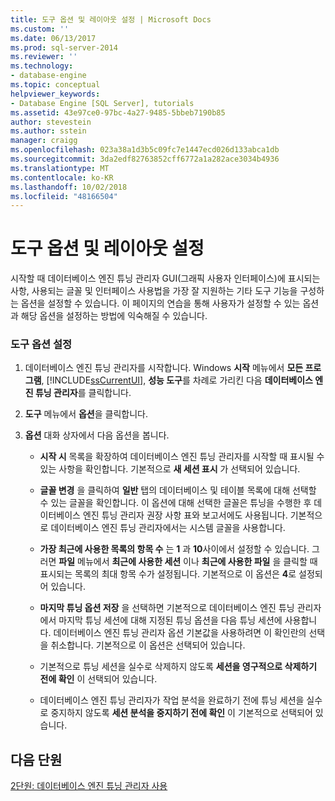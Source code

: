 ```yaml
---
title: 도구 옵션 및 레이아웃 설정 | Microsoft Docs
ms.custom: ''
ms.date: 06/13/2017
ms.prod: sql-server-2014
ms.reviewer: ''
ms.technology:
- database-engine
ms.topic: conceptual
helpviewer_keywords:
- Database Engine [SQL Server], tutorials
ms.assetid: 43e97ce0-97bc-4a27-9485-5bbeb7190b85
author: stevestein
ms.author: sstein
manager: craigg
ms.openlocfilehash: 023a38a1d3b5c09fc7e1447ecd026d133abca1db
ms.sourcegitcommit: 3da2edf82763852cff6772a1a282ace3034b4936
ms.translationtype: MT
ms.contentlocale: ko-KR
ms.lasthandoff: 10/02/2018
ms.locfileid: "48166504"
---
```

# <a name="setting-tool-options-and-layout"></a>도구 옵션 및 레이아웃 설정
  시작할 때 데이터베이스 엔진 튜닝 관리자 GUI(그래픽 사용자 인터페이스)에 표시되는 사항, 사용되는 글꼴 및 인터페이스 사용법을 가장 잘 지원하는 기타 도구 기능을 구성하는 옵션을 설정할 수 있습니다. 이 페이지의 연습을 통해 사용자가 설정할 수 있는 옵션과 해당 옵션을 설정하는 방법에 익숙해질 수 있습니다.  
  
### <a name="set-the-tool-options"></a>도구 옵션 설정  
  
1.  데이터베이스 엔진 튜닝 관리자를 시작합니다. Windows **시작** 메뉴에서 **모든 프로그램**, [!INCLUDE[ssCurrentUI](../../includes/sscurrentui-md.md)], **성능 도구**를 차례로 가리킨 다음 **데이터베이스 엔진 튜닝 관리자**를 클릭합니다.  
  
2.  **도구** 메뉴에서 **옵션**을 클릭합니다.  
  
3.  **옵션** 대화 상자에서 다음 옵션을 봅니다.  
  
    -   **시작 시** 목록을 확장하여 데이터베이스 엔진 튜닝 관리자를 시작할 때 표시될 수 있는 사항을 확인합니다. 기본적으로 **새 세션 표시** 가 선택되어 있습니다.  
  
    -   **글꼴 변경** 을 클릭하여 **일반** 탭의 데이터베이스 및 테이블 목록에 대해 선택할 수 있는 글꼴을 확인합니다. 이 옵션에 대해 선택한 글꼴은 튜닝을 수행한 후 데이터베이스 엔진 튜닝 관리자 권장 사항 표와 보고서에도 사용됩니다. 기본적으로 데이터베이스 엔진 튜닝 관리자에서는 시스템 글꼴을 사용합니다.  
  
    -   **가장 최근에 사용한 목록의 항목 수** 는 **1** 과 **10**사이에서 설정할 수 있습니다. 그러면 **파일** 메뉴에서 **최근에 사용한 세션** 이나 **최근에 사용한 파일** 을 클릭할 때 표시되는 목록의 최대 항목 수가 설정됩니다. 기본적으로 이 옵션은 **4**로 설정되어 있습니다.  
  
    -   **마지막 튜닝 옵션 저장** 을 선택하면 기본적으로 데이터베이스 엔진 튜닝 관리자에서 마지막 튜닝 세션에 대해 지정된 튜닝 옵션을 다음 튜닝 세션에 사용합니다. 데이터베이스 엔진 튜닝 관리자 옵션 기본값을 사용하려면 이 확인란의 선택을 취소합니다. 기본적으로 이 옵션은 선택되어 있습니다.  
  
    -   기본적으로 튜닝 세션을 실수로 삭제하지 않도록 **세션을 영구적으로 삭제하기 전에 확인** 이 선택되어 있습니다.  
  
    -   데이터베이스 엔진 튜닝 관리자가 작업 분석을 완료하기 전에 튜닝 세션을 실수로 중지하지 않도록 **세션 분석을 중지하기 전에 확인** 이 기본적으로 선택되어 있습니다.  
  
## <a name="next-lesson"></a>다음 단원  
 [2단원: 데이터베이스 엔진 튜닝 관리자 사용](../../relational-databases/performance/database-engine-tuning-advisor.md)  
  
  
